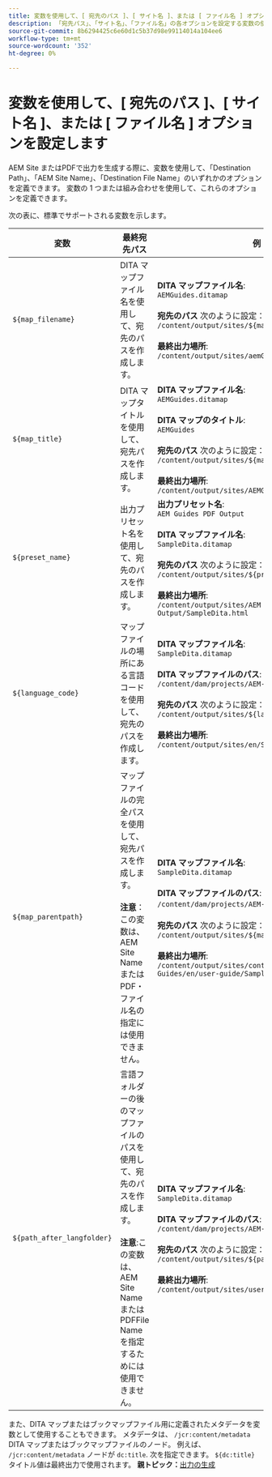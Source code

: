 ```yaml
---
title: 変数を使用して、[ 宛先のパス ]、[ サイト名 ]、または [ ファイル名 ] オプションを設定します
description: 「宛先パス」、「サイト名」、「ファイル名」の各オプションを設定する変数の使用方法を説明します
source-git-commit: 8b6294425c6e60d1c5b37d98e99114014a104ee6
workflow-type: tm+mt
source-wordcount: '352'
ht-degree: 0%

---
```



# 変数を使用して、[ 宛先のパス ]、[ サイト名 ]、または [ ファイル名 ] オプションを設定します


AEM Site またはPDFで出力を生成する際に、変数を使用して、「Destination Path」、「AEM Site Name」、「Destination File Name」のいずれかのオプションを定義できます。 変数の 1 つまたは組み合わせを使用して、これらのオプションを定義できます。

次の表に、標準でサポートされる変数を示します。

| 変数 | 最終宛先パス | 例 |
| --- | --- | --- |
| `${map_filename}` | DITA マップファイル名を使用して、宛先のパスを作成します。 | **DITA マップファイル名**:<br>`AEMGuides.ditamap`<br><br>**宛先のパス** 次のように設定：<br>`/content/output/sites/${map_filename}`<br><br>**最終出力場所**:<br>`/content/output/sites/aemGuides/AEMGuides.html` |
| `${map_title}` | DITA マップタイトルを使用して、宛先パスを作成します。 | **DITA マップファイル名**:<br>`AEMGuides.ditamap`<br><br>**DITA マップのタイトル**:<br>`AEMGuides`<br><br>**宛先のパス** 次のように設定：<br>`/content/output/sites/${map_title}`<br><br>**最終出力場所**:<br>`/content/output/sites/AEMGuides/AEMGuides.html` |
| `${preset_name}` | 出力プリセット名を使用して、宛先のパスを作成します。 | **出力プリセット名**:<br>`AEM Guides PDF Output`<br><br>**DITA マップファイル名**:<br>`SampleDita.ditamap`<br><br>**宛先のパス** 次のように設定：<br>`/content/output/sites/${preset_name}`<br><br>**最終出力場所**:<br>`/content/output/sites/AEM Guides PDF Output/SampleDita.html` |
| `${language_code}` | マップファイルの場所にある言語コードを使用して、宛先のパスを作成します。 | **DITA マップファイル名**:<br>`SampleDita.ditamap`<br><br>**DITA マップファイルのパス**:<br>`/content/dam/projects/AEM-Guides/en/user-guide/`<br><br>**宛先のパス** 次のように設定：<br>`/content/output/sites/${language_code}`<br><br>**最終出力場所**:<br>`/content/output/sites/en/SampleDita.html` |
| `${map_parentpath}` | マップファイルの完全パスを使用して、宛先パスを作成します。<br><br>**注意**：この変数は、AEM Site Name またはPDF・ファイル名の指定には使用できません。 | **DITA マップファイル名**:<br>`SampleDita.ditamap`<br><br>**DITA マップファイルのパス**:<br>`/content/dam/projects/AEM-Guides/en/user-guide`/<br><br>**宛先のパス** 次のように設定：<br>`/content/output/sites/${map_parentpath}`<br><br>**最終出力場所**:<br>`/content/output/sites/content/dam/projects/AEM-Guides/en/user-guide/SampleDita.html` |
| `${path_after_langfolder}` | 言語フォルダーの後のマップファイルのパスを使用して、宛先のパスを作成します。<br><br>**注意**:この変数は、AEM Site Name またはPDFFile Name を指定するためには使用できません。 | **DITA マップファイル名**:<br>`SampleDita.ditamap`<br><br>**DITA マップファイルのパス**:<br>`/content/dam/projects/AEM-Guides/en/user-guide/`<br><br>**宛先のパス** 次のように設定：<br>`/content/output/sites/${path\_after\_langfolder}`<br><br>**最終出力場所**:<br>`/content/output/sites/user-guide/SampleDita.html` |

また、DITA マップまたはブックマップファイル用に定義されたメタデータを変数として使用することもできます。 メタデータは、 `/jcr:content/metadata` DITA マップまたはブックマップファイルのノード。 例えば、 `/jcr:content/metadata` ノードが `dc:title`. 次を指定できます。 `${dc:title}` タイトル値は最終出力で使用されます。
**親トピック：**[&#x200B;出力の生成](generate-output.md)

